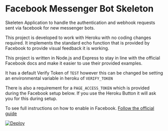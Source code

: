 # Facebook Messenger Bot Skeleton
Skeleten Application to handle the authentication and webhook requests sent via facebook for new messenger bots.

This project is developed to work with Heroku with no coding changes required. It implements the standard echo function that is provided by Facebook to provide visual feedback it is working.

This project is written in Node.js and Express to stay in line with the official Facebook docs and make it easier to use their provided examples.

It has a default Verify Token of `TEST` however this can be changed be setting an environmental variable in heroku of `VERIFY_TOKEN`

There is also a requirement for a `PAGE_ACCESS_TOKEN` which is provided during the Facebook setup below. If you use the Heroku Button it will ask you for this during setup.

To see full instructions on how to enable in Facebook. [Follow the official guide](https://developers.facebook.com/docs/messenger-platform/quickstart)

[![Deploy](https://www.herokucdn.com/deploy/button.svg)](https://heroku.com/deploy)
